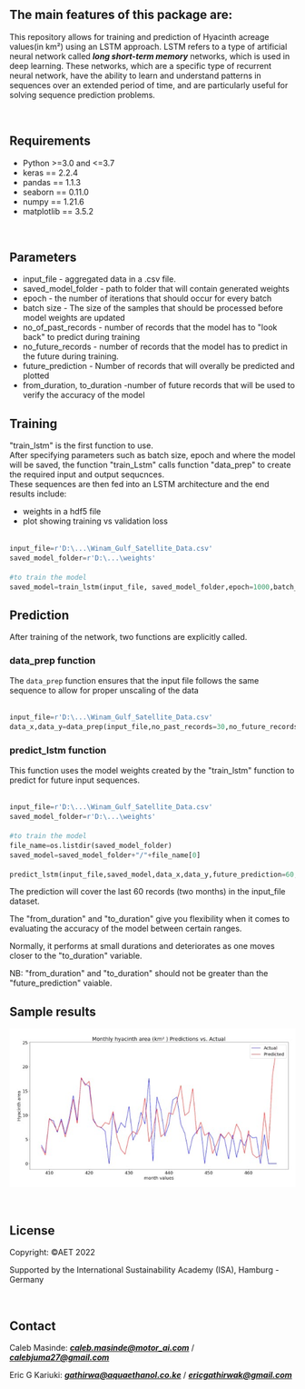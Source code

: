 ## The main features of this package are:

This repository allows for training and prediction of Hyacinth acreage values(in km²) using an LSTM approach. LSTM refers to a type of artificial neural network called **_long short-term memory_** networks, which is used in deep learning. These networks, which are a specific type of recurrent neural network, have the ability to learn and understand patterns in sequences over an extended period of time, and are particularly useful for solving sequence prediction problems.

<br />

## Requirements

- Python >=3.0 and <=3.7
- keras == 2.2.4
- pandas == 1.1.3
- seaborn == 0.11.0
- numpy == 1.21.6
- matplotlib == 3.5.2

<br />

## Parameters

- input_file - aggregated data in a .csv file.
- saved_model_folder - path to folder that will contain generated weights
- epoch - the number of iterations that should occur for every batch
- batch size - The size of the samples that should be processed before model weights are updated
- no_of_past_records - number of records that the model has to "look back" to predict during training
- no_future_records - number of records that the model has to predict in the future during training.
- future_prediction - Number of records that will overally be predicted and plotted
- from_duration, to_duration -number of future records that will be used to verify the accuracy of the model

## Training

"train_lstm" is the first function to use.
<br />
After specifying parameters such as batch size, epoch and where the model will be saved, the function "train_Lstm" calls function "data_prep" to create the required input and output sequcnces.
<br />
These sequences are then fed into an LSTM architecture and the end results include:

- weights in a hdf5 file
- plot showing training vs validation loss

```python

input_file=r'D:\...\Winam_Gulf_Satellite_Data.csv'
saved_model_folder=r'D:\...\weights'

#to train the model
saved_model=train_lstm(input_file, saved_model_folder,epoch=1000,batch_size=24,no_past_records=30,no_future_records=1)
```

## Prediction

After training of the network, two functions are explicitly called.
<br />

### data_prep function

The `data_prep` function ensures that the input file follows the same sequence to allow for proper unscaling of the data

```python

input_file=r'D:\...\Winam_Gulf_Satellite_Data.csv'
data_x,data_y=data_prep(input_file,no_past_records=30,no_future_records=1)
```

### predict_lstm function

This function uses the model weights created by the "train_lstm" function to predict for future input sequences.

```python

input_file=r'D:\...\Winam_Gulf_Satellite_Data.csv'
saved_model_folder=r'D:\...\weights'

#to train the model
file_name=os.listdir(saved_model_folder)
saved_model=saved_model_folder+"/"+file_name[0]

predict_lstm(input_file,saved_model,data_x,data_y,future_prediction=60,from_duration=0, to_duration=10)
```

The prediction will cover the last 60 records (two months) in the input_file dataset.

The "from_duration" and "to_duration" give you flexibility when it comes to evaluating the accuracy of the model between certain ranges.

Normally, it performs at small durations and deteriorates as one moves closer to the "to_duration" variable.

NB: "from_duration" and "to_duration" should not be greater than the "future_prediction" vaiable.

## Sample results

![title](images/predictions.jpg)

<br />

## License

Copyright: ©AET 2022

Supported by the International Sustainability Academy (ISA), Hamburg - Germany

<br />

## Contact

Caleb Masinde: ***caleb.masinde@motor_ai.com*** / ***calebjuma27@gmail.com***

Eric G Kariuki: ***gathirwa@aquaethanol.co.ke*** / ***ericgathirwak@gmail.com***
